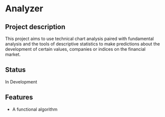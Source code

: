 # Analyzer 
## Project description
This project aims to use technical chart analysis paired with fundamental analysis and the tools of descriptive statistics to make predictions about the development of certain values, companies or indices on the financial market.
## Status
In Development
## Features
- A functional algorithm